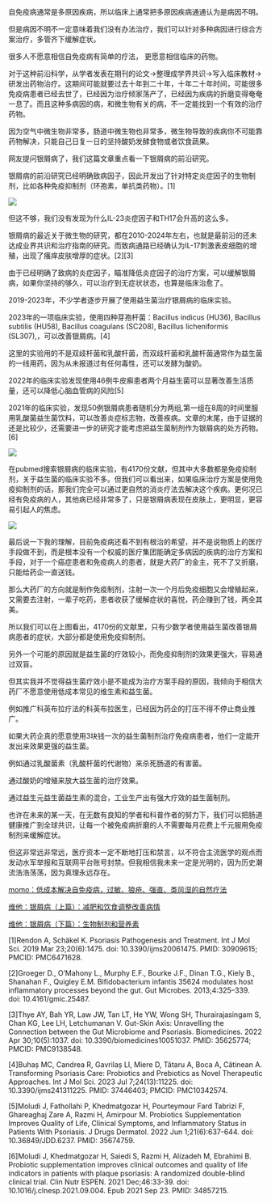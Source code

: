 自免疫病通常是多原因疾病，所以临床上通常把多原因疾病通通认为是病因不明。

但是病因不明不一定意味着我们没有办法治疗，我们可以针对多种病因进行综合方案治疗，多管齐下缓解症状。

很多人不愿意相信自免疫病有简单的疗法， 更愿意相信临床的药物。

对于这种前沿科学，从学者发表在期刊的论文→整理成学界共识→写入临床教材→研发出药物治疗。这期间可能就要过去十年到二十年，十年二十年时间，可能很多免疫病患者已经去世了，已经因为治疗倾家荡产了，已经因为疾病的折磨变得奄奄一息了。而且这种多病因的病，和微生物有关的病，不一定能找到一个有效的治疗药物。

因为空气中微生物非常多，肠道中微生物也非常多，微生物导致的疾病你不可能靠药物解决，只能自己日复一日的坚持酸奶发酵食物或者饮食蔬果。

网友提问银屑病了，我们这篇文章重点看一下银屑病的前沿研究。

银屑病的前沿研究已经明确致病因子，因此开发出了针对特定炎症因子的生物制剂，比如各种免疫抑制剂（环孢素，单抗类药物）。[1]

![](https://picx.zhimg.com/v2-f9c806872bdad4ad7e09eccea63ed36e_720w.jpg?source=d16d100b)

但这不够，我们没有发现为什么IL-23炎症因子和TH17会升高的这么多。

银屑病的最近关于微生物的研究，都在2010-2024年左右，也就是最前沿的还未达成业界共识和治疗指南的研究。而致病通路已经确认为IL-17刺激表皮细胞的增殖，出现了瘙痒皮肤增厚的症状。[2][3]

由于已经明确了致病的炎症因子，瞄准降低炎症因子的治疗方案，可以缓解银屑病，如果你坚持的够久，可以治疗到无症状状态，也算是临床治愈了。

2019-2023年，不少学者逐步开展了使用益生菌治疗银屑病的临床实验。

2023年的一项临床实验，使用四种芽孢杆菌：Bacillus indicus (HU36), Bacillus subtilis (HU58), Bacillus coagulans (SC208), Bacillus licheniformis (SL307),，可以改善银屑病。[4]

这里的实验用的不是双歧杆菌和乳酸杆菌，而双歧杆菌和乳酸杆菌通常作为益生菌的一线用药，因为从未报道过有任何毒性，还可以发酵为酸奶。

2022年的临床实验发现使用46例牛皮癣患者两个月益生菌可以显著改善生活质量，还可以降低心脑血管病的风险[5]

2021年的临床实验，发现50例银屑病患者随机分为两组,第一组在8周的时间里服用乳酸菌益生菌饮料，可以改善炎症标志物，改善疾病。文章的末尾，由于证据的还是比较少，还需要进一步的研究才能考虑把益生菌制剂作为银屑病的处方药物。[6]

![](https://picx.zhimg.com/v2-d081444a7614cfe26c92c4fba05fa4b7_720w.jpg?source=d16d100b)

在pubmed搜索银屑病的临床实验，有4170份文献，但其中大多数都是免疫抑制剂，关于益生菌的临床实验不多。但我们可以看出来，如果临床治疗方案是使用免疫抑制剂的话，那我们完全可以通过更自然的消炎疗法去解决这个疾病。更何况已经有免疫病的人，其他病已经非常多了，只是银屑病表现在皮肤上，更明显，更容易引起人的焦虑。

![](https://pic1.zhimg.com/v2-9309887998e62ced41a3c7de8dcffa08_720w.jpg?source=d16d100b)

最后说一下我的理解，目前免疫病还看不到有根治的希望，并不是说物质上的医疗手段做不到，而是根本没有一个权威的医疗集团能确定多病因的疾病的治疗方案和手段，对于一个癌症患者和免疫病人的患者，就是大药厂的金主，死不了又折磨，只能给药企一直送钱。

那么大药厂的方向就是制作免疫制剂，注射一次一个月后免疫细胞又会增殖起来，又需要去注射，一辈子吃药，患者收获了缓解症状的喜悦，药企赚到了钱，两全其美。

所以我们可以在上图看出，4170份的文献里，只有少数学者使用益生菌改善银屑病患者的症状，大部分都是使用免疫抑制剂。

另外一个可能的原因就是益生菌的疗效较小，而免疫抑制剂的效果更强大，容易通过双盲。

但其实我并不觉得益生菌疗效小是不能成为治疗方案手段的原因，我倾向于相信大药厂不愿意使用低成本常见的维生素和益生菌。

例如推广科英布拉疗法的科英布拉医生，已经因为药企的打压不得不停止商业推广。

如果大药企真的愿意使用3块钱一次的益生菌制剂治疗免疫病患者，他们一定能开发出来效果更强的益生菌。

例如通过乳酸菌素（乳酸杆菌的代谢物）来杀死肠道的有害菌。

通过酸奶的增殖来放大益生菌的治疗效果。

通过益生元益生菌益生素的混合，工业生产出有强大疗效的益生菌制剂。

也许在未来的某一天，在无数有良知的学者和科普作者的努力下，我们可以把肠道健康推广到全球共识，让每一个被免疫病折磨的人不需要每月花费上千元服用免疫制剂来缓解症状。

但这非常远非常远，医疗资本一定不断地打压和禁言，以不符合主流医学的观点而发动水军举报和互联网平台账号封禁。但我相信我未来一定是光明的，因为历史潮流浩浩荡荡，因为真理永远存在。

[momo：低成本解决自免疫病，过敏、狼疮、强直、类风湿的自然疗法](https://zhuanlan.zhihu.com/p/721428733?utm_psn=1823330322646962176)




[维他：银屑病（上篇）：减肥和饮食调整改善病情](https://zhuanlan.zhihu.com/p/356241814?utm_psn=1823330618412515328)




[维他：银屑病（下篇）：生物制剂和营养素](https://zhuanlan.zhihu.com/p/359861224?utm_psn=1823329271235612672)




[1]Rendon A, Schäkel K. Psoriasis Pathogenesis and Treatment. Int J Mol Sci. 2019 Mar 23;20(6):1475. doi: 10.3390/ijms20061475. PMID: 30909615; PMCID: PMC6471628.

[2]Groeger D., O’Mahony L., Murphy E.F., Bourke J.F., Dinan T.G., Kiely B., Shanahan F., Quigley E.M. Bifidobacterium infantis 35624 modulates host inflammatory processes beyond the gut. Gut Microbes. 2013;4:325–339. doi: 10.4161/gmic.25487.

[3]Thye AY, Bah YR, Law JW, Tan LT, He YW, Wong SH, Thurairajasingam S, Chan KG, Lee LH, Letchumanan V. Gut-Skin Axis: Unravelling the Connection between the Gut Microbiome and Psoriasis. Biomedicines. 2022 Apr 30;10(5):1037. doi: 10.3390/biomedicines10051037. PMID: 35625774; PMCID: PMC9138548.

[4]Buhaș MC, Candrea R, Gavrilaș LI, Miere D, Tătaru A, Boca A, Cătinean A. Transforming Psoriasis Care: Probiotics and Prebiotics as Novel Therapeutic Approaches. Int J Mol Sci. 2023 Jul 7;24(13):11225. doi: 10.3390/ijms241311225. PMID: 37446403; PMCID: PMC10342574.

[5]Moludi J, Fathollahi P, Khedmatgozar H, Pourteymour Fard Tabrizi F, Ghareaghaj Zare A, Razmi H, Amirpour M. Probiotics Supplementation Improves Quality of Life, Clinical Symptoms, and Inflammatory Status in Patients With Psoriasis. J Drugs Dermatol. 2022 Jun 1;21(6):637-644. doi: 10.36849/JDD.6237. PMID: 35674759.

[6]Moludi J, Khedmatgozar H, Saiedi S, Razmi H, Alizadeh M, Ebrahimi B. Probiotic supplementation improves clinical outcomes and quality of life indicators in patients with plaque psoriasis: A randomized double-blind clinical trial. Clin Nutr ESPEN. 2021 Dec;46:33-39. doi: 10.1016/j.clnesp.2021.09.004. Epub 2021 Sep 23. PMID: 34857215.
